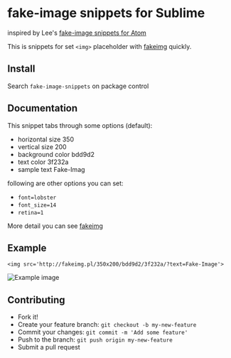 # fake-image snippets for Sublime

inspired by Lee's [fake-image snippets for Atom](https://github.com/jessy1092/fake-image-snippets)

This is snippets for set `<img>` placeholder with [fakeimg](https://fakeimg.pl/) quickly.

## Install

Search `fake-image-snippets` on package control

## Documentation

This snippet tabs through some options (default):

- horizontal size 350
- vertical size 200
- background color bdd9d2
- text color 3f232a
- sample text Fake-Imag

following are other options you can set:

- `font=lobster`
- `font_size=14`
- `retina=1`

More detail you can see [fakeimg](https://fakeimg.pl/)

## Example

`<img src='http://fakeimg.pl/350x200/bdd9d2/3f232a/?text=Fake-Image'>`

![Example image](http://fakeimg.pl/350x200/bdd9d2/3f232a/?text=Fake-Image)

## Contributing

- Fork it!
- Create your feature branch: `git checkout -b my-new-feature`
- Commit your changes: `git commit -m 'Add some feature'`
- Push to the branch: `git push origin my-new-feature`
- Submit a pull request
